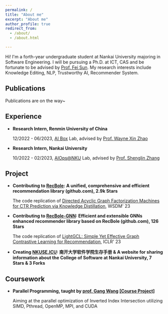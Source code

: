 ```yaml
---
permalink: /
title: "About me"
excerpt: "About me"
author_profile: true
redirect_from: 
  - /about/
  - /about.html

---
```


Hi! I'm a forth-year undergraduate student at Nankai University majoring in Software Engineering. I will be pursuing a Ph.D. at ICT, CAS and be fortunate to be advised by [Prof. Fei Sun](http://ofey.me/). My research interests include Knowledge Editing, NLP, Trustworthy AI, Recommender System.

## Publications

Publications are on the way~

## Experience

- **Research Intern, Renmin University of China**

  12/2022 - 06/2023, [AI Box](http://aibox.ruc.edu.cn/) Lab, advised by [Prof. Wayne Xin Zhao](https://scholar.google.com/citations?user=JNhNacoAAAAJ)

- **Research Intern, Nankai University**

  10/2022 - 02/2023, [AIOps@NKU](https://nkcs.iops.ai/) Lab, advised by [Prof. Shenglin Zhang](https://nkcs.iops.ai/shenglinzhang/)

## Project

- **Contributing to [RecBole](https://github.com/RUCAIBox/RecBole): A unified, comprehensive and efficient recommendation library (github.com), 2.9k Stars**

  The code replication of [Directed Acyclic Graph Factorization Machines for CTR Prediction via Knowledge Distillation](https://arxiv.org/abs/2211.11159), WSDM' 23

- **Contributing to [RecBole-GNN](https://github.com/RUCAIBox/RecBole-GNN): Efficient and extensible GNNs enhanced recommender library based on RecBole (github.com), 126 Stars**

  The code replication of [LightGCL: Simple Yet Effective Graph Contrastive Learning for Recommendation](https://arxiv.org/abs/2302.08191), ICLR' 23

- **Creating [NKUSE.ICU](https://nkuse.icu/): 南开大学软件学院生存手册 & A website for sharing information about the College of Software at Nankai University, 7 Stars & 3 Forks**

## Coursework

- **Parallel Programming, taught by [prof. Gang Wang](https://cc.nankai.edu.cn/2021/0323/c13619a490377/page.htm) [[Course Project]](https://github.com/wending0417/NKCS-ParallelProgramming)**

  Aiming at the parallel optimization of Inverted Index Intersection utilizing SIMD, Pthread, OpenMP, MPI, and CUDA
